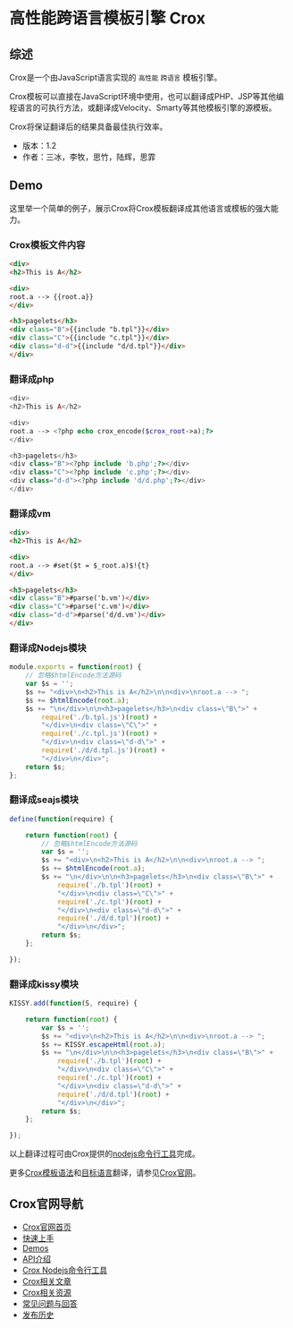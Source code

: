 # 高性能跨语言模板引擎 Crox

## 综述

Crox是一个由JavaScript语言实现的 `高性能` `跨语言` 模板引擎。

Crox模板可以直接在JavaScript环境中使用，也可以翻译成PHP、JSP等其他编程语言的可执行方法，或翻译成Velocity、Smarty等其他模板引擎的源模板。

Crox将保证翻译后的结果具备最佳执行效率。

* 版本：1.2
* 作者：三冰，李牧，思竹，陆辉，思霏

## Demo

这里举一个简单的例子，展示Crox将Crox模板翻译成其他语言或模板的强大能力。

### Crox模板文件内容

```html
<div>
<h2>This is A</h2>

<div>
root.a --> {{root.a}}
</div>

<h3>pagelets</h3>
<div class="B">{{include "b.tpl"}}</div>
<div class="C">{{include "c.tpl"}}</div>
<div class="d-d">{{include "d/d.tpl"}}</div>
</div>
```

### 翻译成php

```php
<div>
<h2>This is A</h2>

<div>
root.a --> <?php echo crox_encode($crox_root->a);?>
</div>

<h3>pagelets</h3>
<div class="B"><?php include 'b.php';?></div>
<div class="C"><?php include 'c.php';?></div>
<div class="d-d"><?php include 'd/d.php';?></div>
</div>
```

### 翻译成vm

```html
<div>
<h2>This is A</h2>

<div>
root.a --> #set($t = $_root.a)$!{t}
</div>

<h3>pagelets</h3>
<div class="B">#parse('b.vm')</div>
<div class="C">#parse('c.vm')</div>
<div class="d-d">#parse('d/d.vm')</div>
</div>
```

### 翻译成Nodejs模块

```js
module.exports = function(root) {
    // 忽略$htmlEncode方法源码
    var $s = '';
    $s += "<div>\n<h2>This is A</h2>\n\n<div>\nroot.a --> ";
    $s += $htmlEncode(root.a);
    $s += "\n</div>\n\n<h3>pagelets</h3>\n<div class=\"B\">" +
        require('./b.tpl.js')(root) +
        "</div>\n<div class=\"C\">" +
        require('./c.tpl.js')(root) +
        "</div>\n<div class=\"d-d\">" +
        require('./d/d.tpl.js')(root) +
        "</div>\n</div>";
    return $s;
};
```

### 翻译成seajs模块

```js
define(function(require) {

    return function(root) {
        // 忽略$htmlEncode方法源码
        var $s = '';
        $s += "<div>\n<h2>This is A</h2>\n\n<div>\nroot.a --> ";
        $s += $htmlEncode(root.a);
        $s += "\n</div>\n\n<h3>pagelets</h3>\n<div class=\"B\">" +
            require('./b.tpl')(root) +
            "</div>\n<div class=\"C\">" +
            require('./c.tpl')(root) +
            "</div>\n<div class=\"d-d\">" +
            require('./d/d.tpl')(root) +
            "</div>\n</div>";
        return $s;
    };

});
```

### 翻译成kissy模块

```js
KISSY.add(function(S, require) {

    return function(root) {
        var $s = '';
        $s += "<div>\n<h2>This is A</h2>\n\n<div>\nroot.a --> ";
        $s += KISSY.escapeHtml(root.a);
        $s += "\n</div>\n\n<h3>pagelets</h3>\n<div class=\"B\">" +
            require('./b.tpl')(root) +
            "</div>\n<div class=\"C\">" +
            require('./c.tpl')(root) +
            "</div>\n<div class=\"d-d\">" +
            require('./d/d.tpl')(root) +
            "</div>\n</div>";
        return $s;
    };

});
```

以上翻译过程可由Crox提供的[nodejs命令行工具](http://thx.github.io/crox/apis/nodejs-api/)完成。

更多[Crox模板语法](http://thx.github.io/crox/apis/tpl-api/)和[目标语言](http://thx.github.io/crox/demos/)翻译，请参见[Crox官网](http://thx.github.io/crox/)。


## Crox官网导航

- [Crox官网首页](http://thx.github.io/crox/)
- [快速上手](http://thx.github.io/crox/tutorials)
- [Demos](http://thx.github.io/crox/demos)
- [API介绍](http://thx.github.io/crox/apis)
- [Crox Nodejs命令行工具](http://thx.github.io/crox/apis/nodejs-api/)
- [Crox相关文章](http://thx.github.io/crox/articles)
- [Crox相关资源](http://thx.github.io/crox/resources)
- [常见问题与回答](http://thx.github.io/crox/faq)
- [发布历史](http://thx.github.io/crox/releases)